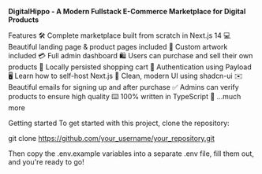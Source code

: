 **DigitalHippo - A Modern Fullstack E-Commerce Marketplace for Digital Products**

Features
🛠️ Complete marketplace built from scratch in Next.js 14
💻 Beautiful landing page & product pages included
🎨 Custom artwork included
💳 Full admin dashboard
🛍️ Users can purchase and sell their own products
🛒 Locally persisted shopping cart
🔑 Authentication using Payload
🖥️ Learn how to self-host Next.js
🌟 Clean, modern UI using shadcn-ui
✉️ Beautiful emails for signing up and after purchase
✅ Admins can verify products to ensure high quality
⌨️ 100% written in TypeScript
🎁 ...much more

Getting started
To get started with this project, clone the repository:

git clone https://github.com/your_username/your_repository.git

Then copy the .env.example variables into a separate .env file, fill them out, and you're ready to go!
